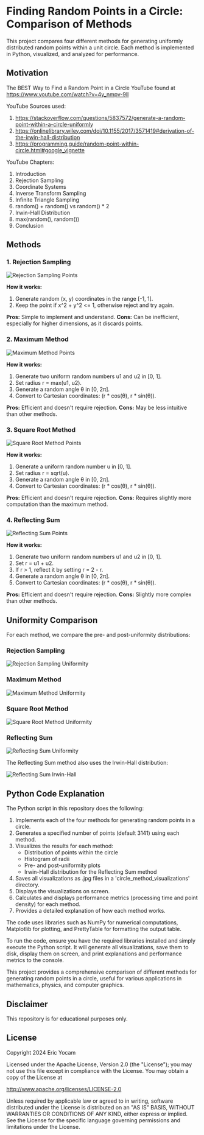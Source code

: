 # Finding Random Points in a Circle: Comparison of Methods

This project compares four different methods for generating uniformly distributed random points within a unit circle. Each method is implemented in Python, visualized, and analyzed for performance.

## Motivation
The BEST Way to Find a Random Point in a Circle YouTube found at https://www.youtube.com/watch?v=4y_nmpv-9lI

YouTube Sources used:
1. https://stackoverflow.com/questions/5837572/generate-a-random-point-within-a-circle-uniformly
3. https://onlinelibrary.wiley.com/doi/10.1155/2017/3571419#derivation-of-the-irwin-hall-distribution
4. https://programming.guide/random-point-within-circle.html#google_vignette

YouTube Chapters:
1. Introduction
2. Rejection Sampling
3. Coordinate Systems
4. Inverse Transform Sampling
5. Infinite Triangle Sampling
6. random() + random() vs random() * 2
7. Irwin-Hall Distribution
8. max(random(), random())
9. Conclusion

## Methods

### 1. Rejection Sampling

![Rejection Sampling Points](https://github.com/ericyoc/find_random_point_in_circle_diff_meth_poc/raw/main/circle_method_visualizations/Rejection_Sampling_points.jpg)

**How it works:**
1. Generate random (x, y) coordinates in the range [-1, 1].
2. Keep the point if x^2 + y^2 <= 1, otherwise reject and try again.

**Pros:** Simple to implement and understand.
**Cons:** Can be inefficient, especially for higher dimensions, as it discards points.

### 2. Maximum Method

![Maximum Method Points](https://github.com/ericyoc/find_random_point_in_circle_diff_meth_poc/raw/main/circle_method_visualizations/Maximum_Method_points.jpg)

**How it works:**
1. Generate two uniform random numbers u1 and u2 in [0, 1].
2. Set radius r = max(u1, u2).
3. Generate a random angle θ in [0, 2π].
4. Convert to Cartesian coordinates: (r * cos(θ), r * sin(θ)).

**Pros:** Efficient and doesn't require rejection.
**Cons:** May be less intuitive than other methods.

### 3. Square Root Method

![Square Root Method Points](https://github.com/ericyoc/find_random_point_in_circle_diff_meth_poc/raw/main/circle_method_visualizations/Square_Root_Method_points.jpg)

**How it works:**
1. Generate a uniform random number u in [0, 1].
2. Set radius r = sqrt(u).
3. Generate a random angle θ in [0, 2π].
4. Convert to Cartesian coordinates: (r * cos(θ), r * sin(θ)).

**Pros:** Efficient and doesn't require rejection.
**Cons:** Requires slightly more computation than the maximum method.

### 4. Reflecting Sum

![Reflecting Sum Points](https://github.com/ericyoc/find_random_point_in_circle_diff_meth_poc/raw/main/circle_method_visualizations/Reflecting_Sum_points.jpg)

**How it works:**
1. Generate two uniform random numbers u1 and u2 in [0, 1].
2. Set r = u1 + u2.
3. If r > 1, reflect it by setting r = 2 - r.
4. Generate a random angle θ in [0, 2π].
5. Convert to Cartesian coordinates: (r * cos(θ), r * sin(θ)).

**Pros:** Efficient and doesn't require rejection.
**Cons:** Slightly more complex than other methods.

## Uniformity Comparison

For each method, we compare the pre- and post-uniformity distributions:

### Rejection Sampling
![Rejection Sampling Uniformity](https://github.com/ericyoc/find_random_point_in_circle_diff_meth_poc/raw/main/circle_method_visualizations/Rejection_Sampling_uniformity.jpg)

### Maximum Method
![Maximum Method Uniformity](https://github.com/ericyoc/find_random_point_in_circle_diff_meth_poc/raw/main/circle_method_visualizations/Maximum_Method_uniformity.jpg)

### Square Root Method
![Square Root Method Uniformity](https://github.com/ericyoc/find_random_point_in_circle_diff_meth_poc/raw/main/circle_method_visualizations/Square_Root_Method_uniformity.jpg)

### Reflecting Sum
![Reflecting Sum Uniformity](https://github.com/ericyoc/find_random_point_in_circle_diff_meth_poc/raw/main/circle_method_visualizations/Reflecting_Sum_uniformity.jpg)

The Reflecting Sum method also uses the Irwin-Hall distribution:

![Reflecting Sum Irwin-Hall](https://github.com/ericyoc/find_random_point_in_circle_diff_meth_poc/raw/main/circle_method_visualizations/Reflecting_Sum_irwin_hall.jpg)

## Python Code Explanation

The Python script in this repository does the following:

1. Implements each of the four methods for generating random points in a circle.
2. Generates a specified number of points (default 3141) using each method.
3. Visualizes the results for each method:
   - Distribution of points within the circle
   - Histogram of radii
   - Pre- and post-uniformity plots
   - Irwin-Hall distribution for the Reflecting Sum method
4. Saves all visualizations as .jpg files in a 'circle_method_visualizations' directory.
5. Displays the visualizations on screen.
6. Calculates and displays performance metrics (processing time and point density) for each method.
7. Provides a detailed explanation of how each method works.

The code uses libraries such as NumPy for numerical computations, Matplotlib for plotting, and PrettyTable for formatting the output table.

To run the code, ensure you have the required libraries installed and simply execute the Python script. It will generate all visualizations, save them to disk, display them on screen, and print explanations and performance metrics to the console.

This project provides a comprehensive comparison of different methods for generating random points in a circle, useful for various applications in mathematics, physics, and computer graphics.

## Disclaimer
This repository is for educational purposes only. 

## License
Copyright 2024 Eric Yocam

Licensed under the Apache License, Version 2.0 (the "License"); you may not use this file except in compliance with the License. You may obtain a copy of the License at

http://www.apache.org/licenses/LICENSE-2.0

Unless required by applicable law or agreed to in writing, software distributed under the License is distributed on an "AS IS" BASIS, WITHOUT WARRANTIES OR CONDITIONS OF ANY KIND, either express or implied. See the License for the specific language governing permissions and limitations under the License.
